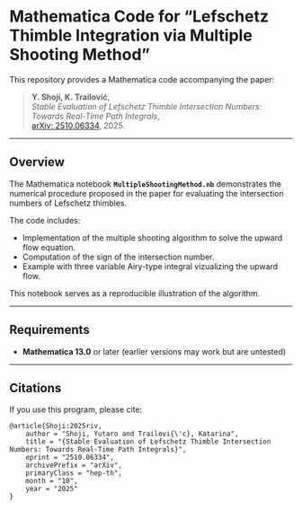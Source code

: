 # Mathematica Code for “Lefschetz Thimble Integration via Multiple Shooting Method”
 
This repository provides a Mathematica code accompanying the paper:
 
> **Y. Shoji, K. Trailović**,  
> *Stable Evaluation of Lefschetz Thimble Intersection Numbers: Towards Real-Time Path Integrals*,  
> [arXiv: 2510.06334](https://arxiv.org/abs/2510.06334), 2025.
 
---
 
## Overview
 
The Mathematica notebook **`MultipleShootingMethod.nb`** demonstrates the numerical procedure proposed in the paper for evaluating the intersection numbers of Lefschetz thimbles.
 
The code includes:
- Implementation of the multiple shooting algorithm to solve the upward flow equation.
- Computation of the sign of the intersection number.
- Example with three variable Airy-type integral vizualizing the upward flow.
 
This notebook serves as a reproducible illustration of the algorithm.
 
---
 
## Requirements
 
- **Mathematica 13.0** or later (earlier versions may work but are untested)

 
---
 
## Citations

If you use this program, please cite:
```
@article{Shoji:2025riv,
    author = "Shoji, Yutaro and Trailovi{\'c}, Katarina",
    title = "{Stable Evaluation of Lefschetz Thimble Intersection Numbers: Towards Real-Time Path Integrals}",
    eprint = "2510.06334",
    archivePrefix = "arXiv",
    primaryClass = "hep-th",
    month = "10",
    year = "2025"
}
```

 